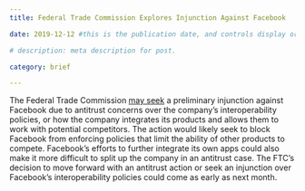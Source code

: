 ```yaml
---
title: Federal Trade Commission Explores Injunction Against Facebook

date: 2019-12-12 #this is the publication date, and controls display order.

# description: meta description for post.

category: brief

---
```


The Federal Trade Commission [may seek][l1] a preliminary injunction against Facebook due to antitrust concerns over the company’s interoperability policies, or how the company integrates its products and allows them to work with potential competitors. The action would likely seek to block Facebook from enforcing policies that limit the ability of other products to compete. Facebook’s efforts to further integrate its own apps could also make it more difficult to split up the company in an antitrust case. The FTC’s decision to move forward with an antitrust action or seek an injunction over Facebook’s interoperability policies could come as early as next month. 

[l1]: https://www.wsj.com/articles/ftc-weighs-seeking-injunction-against-facebook-over-how-its-apps-interact-11576178055
